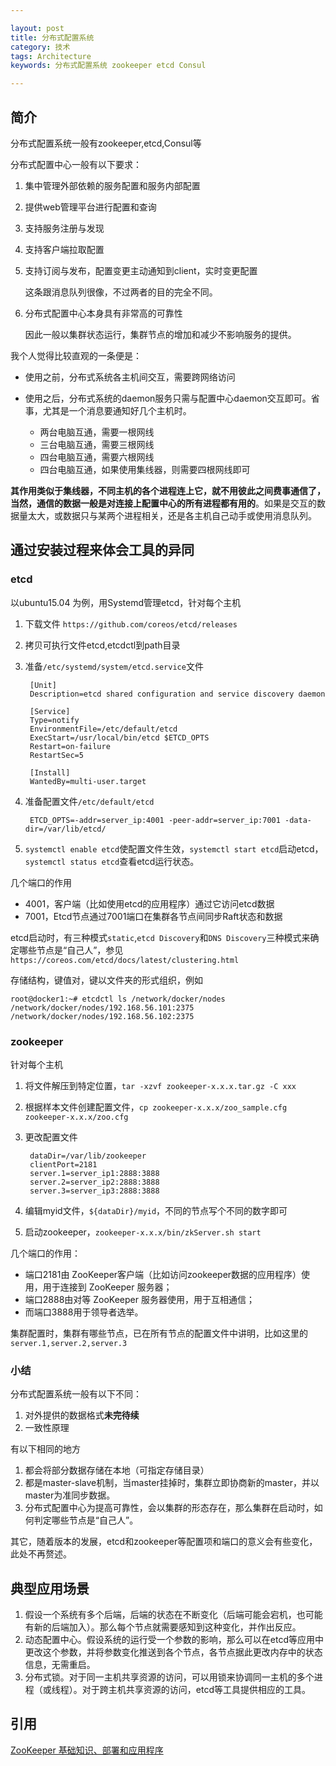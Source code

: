 ```yaml
---

layout: post
title: 分布式配置系统
category: 技术
tags: Architecture
keywords: 分布式配置系统 zookeeper etcd Consul

---
```


## 简介

分布式配置系统一般有zookeeper,etcd,Consul等

分布式配置中心一般有以下要求：

1. 集中管理外部依赖的服务配置和服务内部配置
2. 提供web管理平台进行配置和查询
3. 支持服务注册与发现
4. 支持客户端拉取配置
5. 支持订阅与发布，配置变更主动通知到client，实时变更配置

    这条跟消息队列很像，不过两者的目的完全不同。
    
6. 分布式配置中心本身具有非常高的可靠性

    因此一般以集群状态运行，集群节点的增加和减少不影响服务的提供。


我个人觉得比较直观的一条便是：

- 使用之前，分布式系统各主机间交互，需要跨网络访问
- 使用之后，分布式系统的daemon服务只需与配置中心daemon交互即可。省事，尤其是一个消息要通知好几个主机时。

    - 两台电脑互通，需要一根网线
    - 三台电脑互通，需要三根网线
    - 四台电脑互通，需要六根网线
    - 四台电脑互通，如果使用集线器，则需要四根网线即可

**其作用类似于集线器，不同主机的各个进程连上它，就不用彼此之间费事通信了，当然，通信的数据一般是对连接上配置中心的所有进程都有用的**。如果是交互的数据量太大，或数据只与某两个进程相关，还是各主机自己动手或使用消息队列。

## 通过安装过程来体会工具的异同

### etcd

以ubuntu15.04 为例，用Systemd管理etcd，针对每个主机

1. 下载文件  `https://github.com/coreos/etcd/releases`
2. 拷贝可执行文件etcd,etcdctl到path目录
3. 准备`/etc/systemd/system/etcd.service`文件

        [Unit]
        Description=etcd shared configuration and service discovery daemon
        
        [Service]
        Type=notify
        EnvironmentFile=/etc/default/etcd
        ExecStart=/usr/local/bin/etcd $ETCD_OPTS
        Restart=on-failure
        RestartSec=5
        
        [Install]
        WantedBy=multi-user.target
        
4. 准备配置文件`/etc/default/etcd`

        ETCD_OPTS=-addr=server_ip:4001 -peer-addr=server_ip:7001 -data-dir=/var/lib/etcd/
        
5. `systemctl enable etcd`使配置文件生效，`systemctl start etcd`启动etcd，`systemctl status etcd`查看etcd运行状态。

几个端口的作用

- 4001，客户端（比如使用etcd的应用程序）通过它访问etcd数据
- 7001，Etcd节点通过7001端口在集群各节点间同步Raft状态和数据

etcd启动时，有三种模式`static`,`etcd Discovery`和`DNS Discovery`三种模式来确定哪些节点是“自己人”，参见`https://coreos.com/etcd/docs/latest/clustering.html`

存储结构，键值对，键以文件夹的形式组织，例如

    root@docker1:~# etcdctl ls /network/docker/nodes
    /network/docker/nodes/192.168.56.101:2375
    /network/docker/nodes/192.168.56.102:2375

### zookeeper

针对每个主机

1. 将文件解压到特定位置，`tar -xzvf zookeeper-x.x.x.tar.gz -C xxx`
2. 根据样本文件创建配置文件，`cp zookeeper-x.x.x/zoo_sample.cfg zookeeper-x.x.x/zoo.cfg`
3. 更改配置文件

        dataDir=/var/lib/zookeeper
        clientPort=2181
        server.1=server_ip1:2888:3888
        server.2=server_ip2:2888:3888
        server.3=server_ip3:2888:3888
        
4. 编辑myid文件，`${dataDir}/myid`，不同的节点写个不同的数字即可
5. 启动zookeeper，`zookeeper-x.x.x/bin/zkServer.sh start`

几个端口的作用：

- 端口2181由 ZooKeeper客户端（比如访问zookeeper数据的应用程序）使用，用于连接到 ZooKeeper 服务器；
- 端口2888由对等 ZooKeeper 服务器使用，用于互相通信；
- 而端口3888用于领导者选举。

集群配置时，集群有哪些节点，已在所有节点的配置文件中讲明，比如这里的`server.1,server.2,server.3`

### 小结

分布式配置系统一般有以下不同：

1. 对外提供的数据格式**未完待续**
2. 一致性原理

有以下相同的地方

1. 都会将部分数据存储在本地（可指定存储目录）
2. 都是master-slave机制，当master挂掉时，集群立即协商新的master，并以master为准同步数据。
3. 分布式配置中心为提高可靠性，会以集群的形态存在，那么集群在启动时，如何判定哪些节点是“自己人”。

其它，随着版本的发展，etcd和zookeeper等配置项和端口的意义会有些变化，此处不再赘述。

## 典型应用场景

1. 假设一个系统有多个后端，后端的状态在不断变化（后端可能会宕机，也可能有新的后端加入）。那么每个节点就需要感知到这种变化，并作出反应。
2. 动态配置中心。假设系统的运行受一个参数的影响，那么可以在etcd等应用中更改这个参数，并将参数变化推送到各个节点，各节点据此更改内存中的状态信息，无需重启。
3. 分布式锁。对于同一主机共享资源的访问，可以用锁来协调同一主机的多个进程（或线程）。对于跨主机共享资源的访问，etcd等工具提供相应的工具。

## 引用

[ZooKeeper 基础知识、部署和应用程序][]

[ZooKeeper 基础知识、部署和应用程序]: http://www.ibm.com/developerworks/cn/data/library/bd-zookeeper/